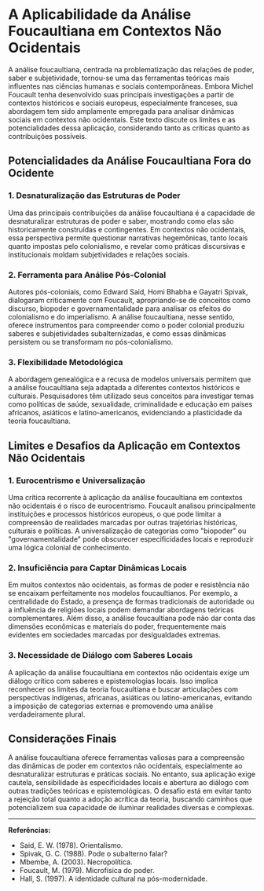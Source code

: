 # A Aplicabilidade da Análise Foucaultiana em Contextos Não Ocidentais

A análise foucaultiana, centrada na problematização das relações de poder, saber e subjetividade, tornou-se uma das ferramentas teóricas mais influentes nas ciências humanas e sociais contemporâneas. Embora Michel Foucault tenha desenvolvido suas principais investigações a partir de contextos históricos e sociais europeus, especialmente franceses, sua abordagem tem sido amplamente empregada para analisar dinâmicas sociais em contextos não ocidentais. Este texto discute os limites e as potencialidades dessa aplicação, considerando tanto as críticas quanto as contribuições possíveis.

## Potencialidades da Análise Foucaultiana Fora do Ocidente

### 1. Desnaturalização das Estruturas de Poder

Uma das principais contribuições da análise foucaultiana é a capacidade de desnaturalizar estruturas de poder e saber, mostrando como elas são historicamente construídas e contingentes. Em contextos não ocidentais, essa perspectiva permite questionar narrativas hegemônicas, tanto locais quanto impostas pelo colonialismo, e revelar como práticas discursivas e institucionais moldam subjetividades e relações sociais.

### 2. Ferramenta para Análise Pós-Colonial

Autores pós-coloniais, como Edward Said, Homi Bhabha e Gayatri Spivak, dialogaram criticamente com Foucault, apropriando-se de conceitos como discurso, biopoder e governamentalidade para analisar os efeitos do colonialismo e do imperialismo. A análise foucaultiana, nesse sentido, oferece instrumentos para compreender como o poder colonial produziu saberes e subjetividades subalternizadas, e como essas dinâmicas persistem ou se transformam no pós-colonialismo.

### 3. Flexibilidade Metodológica

A abordagem genealógica e a recusa de modelos universais permitem que a análise foucaultiana seja adaptada a diferentes contextos históricos e culturais. Pesquisadores têm utilizado seus conceitos para investigar temas como políticas de saúde, sexualidade, criminalidade e educação em países africanos, asiáticos e latino-americanos, evidenciando a plasticidade da teoria foucaultiana.

## Limites e Desafios da Aplicação em Contextos Não Ocidentais

### 1. Eurocentrismo e Universalização

Uma crítica recorrente à aplicação da análise foucaultiana em contextos não ocidentais é o risco de eurocentrismo. Foucault analisou principalmente instituições e processos históricos europeus, o que pode limitar a compreensão de realidades marcadas por outras trajetórias históricas, culturais e políticas. A universalização de categorias como "biopoder" ou "governamentalidade" pode obscurecer especificidades locais e reproduzir uma lógica colonial de conhecimento.

### 2. Insuficiência para Captar Dinâmicas Locais

Em muitos contextos não ocidentais, as formas de poder e resistência não se encaixam perfeitamente nos modelos foucaultianos. Por exemplo, a centralidade do Estado, a presença de formas tradicionais de autoridade ou a influência de religiões locais podem demandar abordagens teóricas complementares. Além disso, a análise foucaultiana pode não dar conta das dimensões econômicas e materiais do poder, frequentemente mais evidentes em sociedades marcadas por desigualdades extremas.

### 3. Necessidade de Diálogo com Saberes Locais

A aplicação da análise foucaultiana em contextos não ocidentais exige um diálogo crítico com saberes e epistemologias locais. Isso implica reconhecer os limites da teoria foucaultiana e buscar articulações com perspectivas indígenas, africanas, asiáticas ou latino-americanas, evitando a imposição de categorias externas e promovendo uma análise verdadeiramente plural.

## Considerações Finais

A análise foucaultiana oferece ferramentas valiosas para a compreensão das dinâmicas de poder em contextos não ocidentais, especialmente ao desnaturalizar estruturas e práticas sociais. No entanto, sua aplicação exige cautela, sensibilidade às especificidades locais e abertura ao diálogo com outras tradições teóricas e epistemológicas. O desafio está em evitar tanto a rejeição total quanto a adoção acrítica da teoria, buscando caminhos que potencializem sua capacidade de iluminar realidades diversas e complexas.

---

**Referências:**

- Said, E. W. (1978). Orientalismo.  
- Spivak, G. C. (1988). Pode o subalterno falar?  
- Mbembe, A. (2003). Necropolítica.  
- Foucault, M. (1979). Microfísica do poder.  
- Hall, S. (1997). A identidade cultural na pós-modernidade.